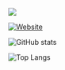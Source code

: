 
[<img src="https://img.shields.io/badge/linkedin-%230077B5.svg?&style=for-the-badge&logo=linkedin&logoColor=white" />](https://www.linkedin.com/in/gnapaC/)

[<img alt="Website" src="https://img.shields.io/badge/my_website-rgb(148%20163%20184)">](https://bro-capang.vercel.app/) 

![GitHub stats](https://github-readme-stats.vercel.app/api?username=broCapang&show_icons=true&theme=tokyonight)

![Top Langs](https://github-readme-stats.vercel.app/api/top-langs/?username=broCapang&layout=compact&theme=tokyonight)
